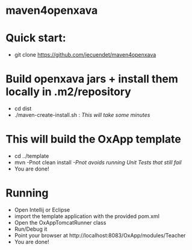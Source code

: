 maven4openxava
==============

# Quick start:
* git clone https://github.com/jecuendet/maven4openxava

# Build openxava jars + install them locally in .m2/repository
* cd dist
* ./maven-create-install.sh : *This will take some minutes*

# This will build the OxApp template
* cd ../template
* mvn -Pnot clean install     *-Pnot avoids running Unit Tests that still fail*
* You are done!

# Running
* Open Intellij or Eclipse
* import the template application with the provided pom.xml
* Open the OxAppTomcatRunner class
* Run/Debug it
* Point your browser at http://localhost:8083/OxApp/modules/Teacher
* You are done!


